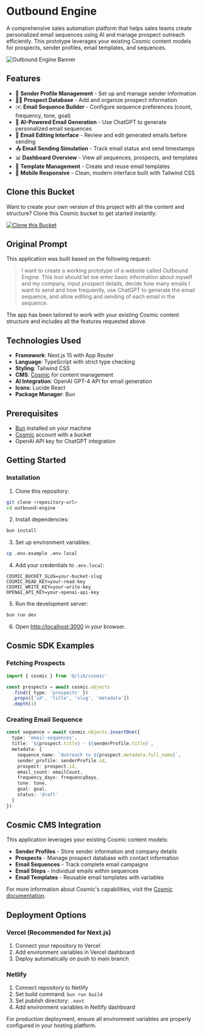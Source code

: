 <!-- README_START -->
# Outbound Engine

A comprehensive sales automation platform that helps sales teams create personalized email sequences using AI and manage prospect outreach efficiently. This prototype leverages your existing Cosmic content models for prospects, sender profiles, email templates, and sequences.

![Outbound Engine Banner](https://images.unsplash.com/photo-1460925895917-afdab827c52f?w=1200&h=300&fit=crop&auto=format,compress)

## Features

- 🧑 **Sender Profile Management** - Set up and manage sender information
- 🧑‍💼 **Prospect Database** - Add and organize prospect information  
- ✉️ **Email Sequence Builder** - Configure sequence preferences (count, frequency, tone, goal)
- 🤖 **AI-Powered Email Generation** - Use ChatGPT to generate personalized email sequences
- 📝 **Email Editing Interface** - Review and edit generated emails before sending
- 📤 **Email Sending Simulation** - Track email status and send timestamps
- 📊 **Dashboard Overview** - View all sequences, prospects, and templates
- 🔄 **Template Management** - Create and reuse email templates
- 📱 **Mobile Responsive** - Clean, modern interface built with Tailwind CSS

## Clone this Bucket

Want to create your own version of this project with all the content and structure? Clone this Cosmic bucket to get started instantly:

[![Clone this Bucket](https://img.shields.io/badge/Clone%20this%20Bucket-4F46E5?style=for-the-badge&logo=cosmic&logoColor=white)](https://app.cosmic-staging.com/projects/new?clone_bucket=outbound-engine-production)

## Original Prompt

This application was built based on the following request:

> I want to create a working prototype of a website called Outbound Engine. This tool should let me enter basic information about myself and my company, input prospect details, decide how many emails I want to send and how frequently, use ChatGPT to generate the email sequence, and allow editing and sending of each email in the sequence.

The app has been tailored to work with your existing Cosmic content structure and includes all the features requested above.

## Technologies Used

- **Framework**: Next.js 15 with App Router
- **Language**: TypeScript with strict type checking
- **Styling**: Tailwind CSS
- **CMS**: [Cosmic](https://www.cosmicjs.com) for content management
- **AI Integration**: OpenAI GPT-4 API for email generation
- **Icons**: Lucide React
- **Package Manager**: Bun

## Prerequisites

- [Bun](https://bun.sh/) installed on your machine
- [Cosmic](https://www.cosmicjs.com) account with a bucket
- OpenAI API key for ChatGPT integration

## Getting Started

### Installation

1. Clone this repository:
```bash
git clone <repository-url>
cd outbound-engine
```

2. Install dependencies:
```bash
bun install
```

3. Set up environment variables:
```bash
cp .env.example .env.local
```

4. Add your credentials to `.env.local`:
```env
COSMIC_BUCKET_SLUG=your-bucket-slug
COSMIC_READ_KEY=your-read-key
COSMIC_WRITE_KEY=your-write-key
OPENAI_API_KEY=your-openai-api-key
```

5. Run the development server:
```bash
bun run dev
```

6. Open [http://localhost:3000](http://localhost:3000) in your browser.

## Cosmic SDK Examples

### Fetching Prospects
```typescript
import { cosmic } from '@/lib/cosmic'

const prospects = await cosmic.objects
  .find({ type: 'prospects' })
  .props(['id', 'title', 'slug', 'metadata'])
  .depth(1)
```

### Creating Email Sequence
```typescript
const sequence = await cosmic.objects.insertOne({
  type: 'email-sequences',
  title: `${prospect.title} - ${senderProfile.title}`,
  metadata: {
    sequence_name: `Outreach to ${prospect.metadata.full_name}`,
    sender_profile: senderProfile.id,
    prospect: prospect.id,
    email_count: emailCount,
    frequency_days: frequencyDays,
    tone: tone,
    goal: goal,
    status: 'draft'
  }
})
```

## Cosmic CMS Integration

This application leverages your existing Cosmic content models:

- **Sender Profiles** - Store sender information and company details
- **Prospects** - Manage prospect database with contact information
- **Email Sequences** - Track complete email campaigns
- **Email Steps** - Individual emails within sequences
- **Email Templates** - Reusable email templates with variables

For more information about Cosmic's capabilities, visit the [Cosmic documentation](https://www.cosmicjs.com/docs).

## Deployment Options

### Vercel (Recommended for Next.js)

1. Connect your repository to Vercel
2. Add environment variables in Vercel dashboard
3. Deploy automatically on push to main branch

### Netlify

1. Connect repository to Netlify
2. Set build command: `bun run build`
3. Set publish directory: `.next`
4. Add environment variables in Netlify dashboard

For production deployment, ensure all environment variables are properly configured in your hosting platform.

<!-- README_END -->